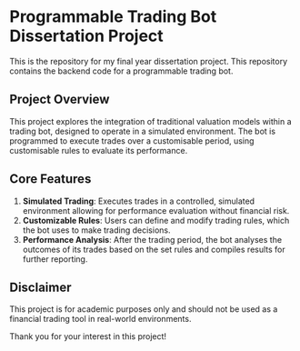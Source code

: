 # Programmable Trading Bot Dissertation Project
This is the repository for my final year dissertation project. This repository contains the backend code for a programmable trading bot.

## Project Overview
This project explores the integration of traditional valuation models within a trading bot, designed to operate in a simulated environment. The bot is programmed to execute trades over a customisable period, using customisable rules to evaluate its performance.

## Core Features
1. **Simulated Trading**: Executes trades in a controlled, simulated environment allowing for performance evaluation without financial risk.
2. **Customizable Rules**: Users can define and modify trading rules, which the bot uses to make trading decisions.
3. **Performance Analysis**: After the trading period, the bot analyses the outcomes of its trades based on the set rules and compiles results for further reporting.

## Disclaimer
This project is for academic purposes only and should not be used as a financial trading tool in real-world environments.

Thank you for your interest in this project!
